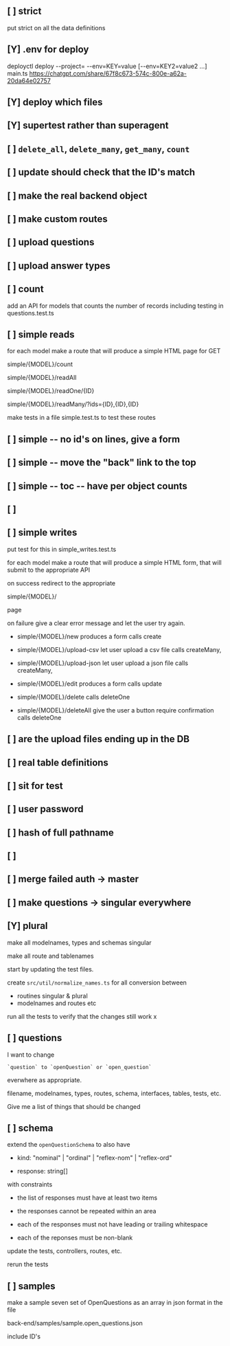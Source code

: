 ## [ ] strict
put strict on all the data definitions


## [Y] .env for deploy
deployctl deploy --project=<project-name> --env=KEY=value [--env=KEY2=value2 ...] main.ts
https://chatgpt.com/share/67f8c673-574c-800e-a62a-20da64e02757


## [Y] deploy which files
## [Y] supertest rather than superagent
## [ ] `delete_all`, `delete_many`, `get_many`, `count`

## [ ] update should check that the ID's match
## [ ] make the real backend object

## [ ] make custom routes
## [ ] upload questions 
## [ ] upload answer types

## [ ] count
add an API for models that counts the number of records
including testing in questions.test.ts
## [ ] simple reads
for each model make a route that will produce a simple HTML page for GET

simple/{MODEL}/count 

simple/{MODEL}/readAll

simple/{MODEL}/readOne/{ID}

simple/{MODEL}/readMany/?ids={ID},{ID},{ID}

make tests in a file simple.test.ts to test these routes


## [ ] simple -- no id's on lines, give a form
## [ ] simple -- move the "back" link to the top
## [ ] simple -- toc -- have per object counts
## [ ] 
## [ ] simple writes

put test for this in simple_writes.test.ts

for each model make a route that will produce a simple HTML form, that will submit to the appropriate API 

on success redirect to the appropriate 

simple/{MODEL}/

page

on failure give a clear error message and let the user try again.



* simple/{MODEL}/new 
produces a form 
calls create

* simple/{MODEL}/upload-csv
let user upload a csv file 
calls   createMany,

* simple/{MODEL}/upload-json
let user upload a json file 
calls   createMany,

* simple/{MODEL}/edit
produces a form 
calls update

* simple/{MODEL}/delete
calls deleteOne

* simple/{MODEL}/deleteAll
give the user a button
require confirmation
calls deleteOne



## [ ] are the upload files ending up in the DB
## [ ] real table definitions
## [ ] sit for test
## [ ] user password


## [ ] hash of full pathname
## [ ] 

## [ ] merge failed auth -> master



## [ ] make questions -> singular everywhere

## [Y] plural

make all modelnames, types and schemas singular

make all route and tablenames

start by updating the test files.

create `src/util/normalize_names.ts` for all conversion between  

- routines singular & plural
- modelnames and routes
etc

run all the tests to verify that the changes still work
x



## [ ] questions

I want to change

	`question` to `openQuestion` or `open_question`
	
everwhere as appropriate.

filename, modelnames, types, routes, schema, interfaces, tables, tests, etc.

Give me a list of things that should be changed

	
## [ ] schema

extend the `openQuestionSchema` to also have

* kind: "nominal" | "ordinal" | "reflex-nom" | "reflex-ord" 

* response: string[]

with constraints

* the list of responses must have at least two items

* the responses cannot be repeated within an area

* each of the responses must not have leading or trailing whitespace

* each of the reponses must be non-blank

update the tests, controllers, routes, etc.

rerun the tests


## [ ] samples

make a sample seven set of OpenQuestions as an array in json format in the file

back-end/samples/sample.open_questions.json

include ID's 
